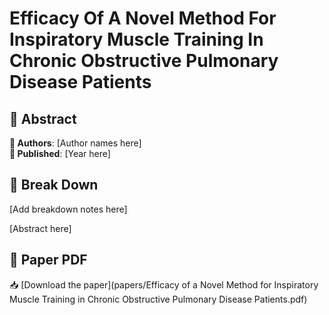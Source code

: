 # Efficacy Of A Novel Method For Inspiratory Muscle Training In Chronic Obstructive Pulmonary Disease Patients



## 🧬 Abstract



**👤 Authors**: [Author names here]  
**📅 Published**: [Year here]


## 🧠 Break Down

[Add breakdown notes here]

[Abstract here]



## 📄 Paper PDF

📥 [Download the paper](papers/Efficacy of a Novel Method for Inspiratory Muscle Training in Chronic Obstructive Pulmonary Disease Patients.pdf)